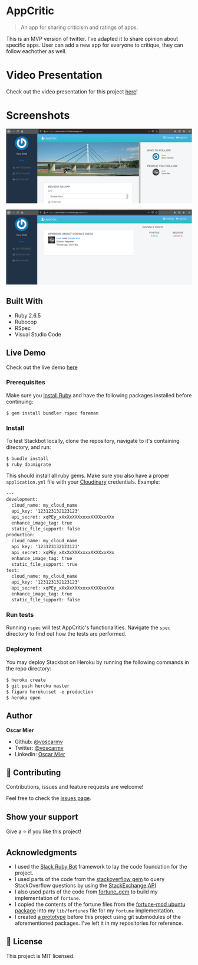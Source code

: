 # AppCritic

> An app for sharing criticism and ratings of apps.

This is an MVP version of twitter. I've adapted it to share opinion about specific apps. User can add a new app for everyone to critique, they can follow eachother as well.

# Video Presentation

Check out the video presentation for this project [here](https://www.youtube.com/watch?v=JRcv-oCJUrU)!

# Screenshots

![screenshot](screenshots/screenshot1.png)

![screenshot](screenshots/screenshot2.png)

## Built With

- Ruby 2.6.5
- Rubocop 
- RSpec 
- Visual Studio Code 

## Live Demo

Check out the live demo [here](https://calm-hamlet-19158.herokuapp.com/)


### Prerequisites

Make sure you [install Ruby](https://www.ruby-lang.org/en/documentation/installation/) and have the following packages installed before continuing:

```
$ gem install bundler rspec foreman
```


### Install

To test Stackbot locally, clone the repository, navigate to it's containing directory, and run:

```
$ bundle install
$ ruby db:migrate
```

This should install all ruby gems. Make sure you also have a proper `application.yml` file with your [Cloudinary]() credentials. Example:

```
---
development:
  cloud_name: my_cloud_name
  api_key: '123123132123123'
  api_secret: xqPEy_xXxXxXXXxxxxXXXXxxXXx
  enhance_image_tag: true
  static_file_support: false
production:
  cloud_name: my_cloud_name
  api_key: '123123132123123'
  api_secret: xqPEy_xXxXxXXXxxxxXXXXxxXXx
  enhance_image_tag: true
  static_file_support: true
test:
  cloud_name: my_cloud_name
  api_key: '123123132123123'
  api_secret: xqPEy_xXxXxXXXxxxxXXXXxxXXx
  enhance_image_tag: true
  static_file_support: false

```

### Run tests

Running `rspec` will test AppCritic's functionalities. Navigate the `spec` directory to find out how the tests are performed.

### Deployment

You may deploy Stackbot on Heroku by running the following commands in the repo directory:

```
$ heroku create
$ git push heroku master
$ figaro heroku:set -e production
$ heroku open
```

## Author

**Oscar Mier**
- Github: [@voscarmv](https://github.com/voscarmv)
- Twitter: [@voscarmv](https://twitter.com/voscarmv)
- Linkedin: [Oscar Mier](https://www.linkedin.com/in/oscar-mier-072984196/) 

## 🤝 Contributing

Contributions, issues and feature requests are welcome!

Feel free to check the [issues page](../../issues/).

## Show your support

Give a ⭐️ if you like this project!

## Acknowledgments

- I used the [Slack Ruby Bot](https://github.com/slack-ruby/slack-ruby-bot) framework to lay the code foundation for the project.
- I used parts of the code from the [stackoverflow gem](https://github.com/antoviaque/stack-overflow-command-line) to query StackOverflow questions by using the [StackExchange API](https://api.stackexchange.com/docs/similar)
- I also used parts of the code from [fortune_gem](https://github.com/nodanaonlyzuul/fortune_gem) to build my implementation of `fortune`.
- I copied the contents of the fortune files from the [fortune-mod ubuntu package](https://launchpad.net/ubuntu/+source/fortune-mod) into my `lib/fortunes` file for my `fortune` implementation.
- I created [a prototype](https://github.com/voscarmv/stackoverflow_slack_bot/tree/feature-branch) before this project using git submodules of the aforementioned packages. I've left it in my repositories for reference.

## 📝 License

This project is MIT licensed.
